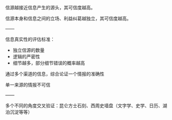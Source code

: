 信源越接近信息产生的源头，其可信度越高。

信源本身和信息之间的立场、利益纠葛越独立，其可信度越高。

——

信息真实性的评估标准：

- 独立信源的数量
- 逻辑的严密性
- 细节越多，部分细节错误的概率越高

通过多个渠道的信息，综合论证一个情报的准确性

单一来源的情报不可信

——

多个不同的角度交叉验证：昆仑方士石刻、西周史墙盘（文字学、史学、日历、湖泊沉淀等等）

